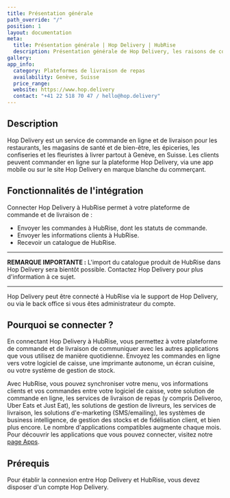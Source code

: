 ```yaml
---
title: Présentation générale
path_override: "/"
position: 1
layout: documentation
meta:
  title: Présentation générale | Hop Delivery | HubRise
  description: Présentation générale de Hop Delivery, les raisons de connecter Hop Delivery à HubRise et les fonctionnalités de l'intégration avec HubRise.
gallery:
app_info:
  category: Plateformes de livraison de repas
  availability: Genève, Suisse
  price_range:
  website: https://www.hop.delivery
  contact: "+41 22 518 70 47 / hello@hop.delivery"
---
```


## Description

Hop Delivery est un service de commande en ligne et de livraison pour les restaurants, les magasins de santé et de bien-être, les épiceries, les confiseries et les fleuristes à livrer partout à Genève, en Suisse. Les clients peuvent commander en ligne sur la plateforme Hop Delivery, via une app mobile ou sur le site Hop Delivery en marque blanche du commerçant.

## Fonctionnalités de l'intégration

Connecter Hop Delivery à HubRise permet à votre plateforme de commande et de livraison de :

- Envoyer les commandes à HubRise, dont les statuts de commande.
- Envoyer les informations clients à HubRise.
- Recevoir un catalogue de HubRise.

---

**REMARQUE IMPORTANTE :** L'import du catalogue produit de HubRise dans Hop Delivery sera bientôt possible. Contactez Hop Delivery pour plus d'information à ce sujet.

---

Hop Delivery peut être connecté à HubRise via le support de Hop Delivery, ou via le back office si vous êtes administrateur du compte.

## Pourquoi se connecter ?

En connectant Hop Delivery à HubRise, vous permettez à votre plateforme de commande et de livraison de communiquer avec les autres applications que vous utilisez de manière quotidienne. Envoyez les commandes en ligne vers votre logiciel de caisse, une imprimante autonome, un écran cuisine, ou votre système de gestion de stock.

Avec HubRise, vous pouvez synchroniser votre menu, vos informations clients et vos commandes entre votre logiciel de caisse, votre solution de commande en ligne, les services de livraison de repas (y compris Deliveroo, Uber Eats et Just Eat), les solutions de gestion de livreurs, les services de livraison, les solutions d'e-marketing (SMS/emailing), les systèmes de business intelligence, de gestion des stocks et de fidélisation client, et bien plus encore. Le nombre d'applications compatibles augmente chaque mois. Pour découvrir les applications que vous pouvez connecter, visitez notre [page Apps](/apps).

## Prérequis

Pour établir la connexion entre Hop Delivery et HubRise, vous devez disposer d'un compte Hop Delivery.
